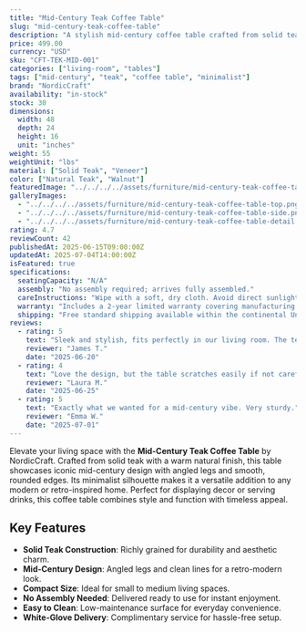 ```yaml
---
title: "Mid-Century Teak Coffee Table"
slug: "mid-century-teak-coffee-table"
description: "A stylish mid-century coffee table crafted from solid teak, featuring a minimalist design and warm natural finish—perfect for modern living spaces."
price: 499.00
currency: "USD"
sku: "CFT-TEK-MID-001"
categories: ["living-room", "tables"]
tags: ["mid-century", "teak", "coffee table", "minimalist"]
brand: "NordicCraft"
availability: "in-stock"
stock: 30
dimensions:
  width: 48
  depth: 24
  height: 16
  unit: "inches"
weight: 55
weightUnit: "lbs"
material: ["Solid Teak", "Veneer"]
color: ["Natural Teak", "Walnut"]
featuredImage: "../../../../assets/furniture/mid-century-teak-coffee-table.png"
galleryImages:
  - "../../../../assets/furniture/mid-century-teak-coffee-table-top.png"
  - "../../../../assets/furniture/mid-century-teak-coffee-table-side.png"
  - "../../../../assets/furniture/mid-century-teak-coffee-table-detail.png"
rating: 4.7
reviewCount: 42
publishedAt: 2025-06-15T09:00:00Z
updatedAt: 2025-07-04T14:00:00Z
isFeatured: true
specifications:
  seatingCapacity: "N/A"
  assembly: "No assembly required; arrives fully assembled."
  careInstructions: "Wipe with a soft, dry cloth. Avoid direct sunlight to prevent fading."
  warranty: "Includes a 2-year limited warranty covering manufacturing defects."
  shipping: "Free standard shipping available within the continental United States."
reviews:
  - rating: 5
    text: "Sleek and stylish, fits perfectly in our living room. The teak is gorgeous!"
    reviewer: "James T."
    date: "2025-06-20"
  - rating: 4
    text: "Love the design, but the table scratches easily if not careful."
    reviewer: "Laura M."
    date: "2025-06-25"
  - rating: 5
    text: "Exactly what we wanted for a mid-century vibe. Very sturdy."
    reviewer: "Emma W."
    date: "2025-07-01"
---
```


Elevate your living space with the **Mid-Century Teak Coffee Table** by NordicCraft. Crafted from solid teak with a warm natural finish, this table showcases iconic mid-century design with angled legs and smooth, rounded edges. Its minimalist silhouette makes it a versatile addition to any modern or retro-inspired home. Perfect for displaying decor or serving drinks, this coffee table combines style and function with timeless appeal.

## Key Features

- **Solid Teak Construction**: Richly grained for durability and aesthetic charm.
- **Mid-Century Design**: Angled legs and clean lines for a retro-modern look.
- **Compact Size**: Ideal for small to medium living spaces.
- **No Assembly Needed**: Delivered ready to use for instant enjoyment.
- **Easy to Clean**: Low-maintenance surface for everyday convenience.
- **White-Glove Delivery**: Complimentary service for hassle-free setup.

